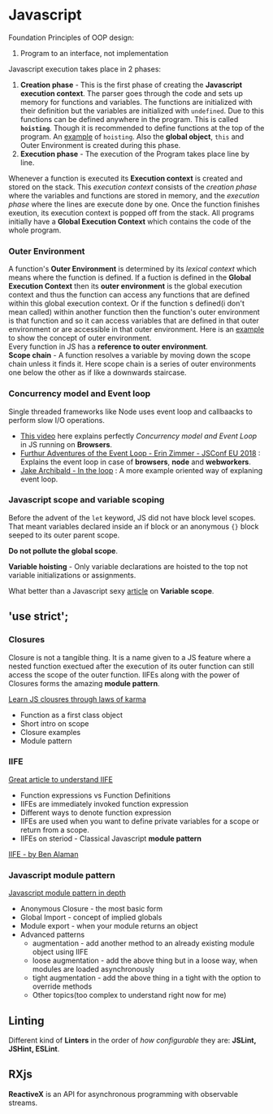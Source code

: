 # Javascript

Foundation Principles of OOP design:
1. Program to an interface, not implementation


Javascript execution takes place in 2 phases:

1. **Creation phase** - This is the first phase of creating the **Javascript execution context**. The parser goes through the code and sets up memory for functions and variables. The functions are initialized with their definition but the variables are initialized with `undefined`. Due to this functions can be defined anywhere in the program. This is called **`hoisting`**. Though it is recommended to define functions at the top of the program. An [example](hoisting/example.js) of `hoisting`. Also the **global object**, `this` and Outer Environment is created during this phase.
2. **Execution phase** - The execution of the Program takes place line by line. 

Whenever a function is executed its **Execution context** is created and stored on the stack. This *execution context* consists of the *creation phase* where the variables and functions are stored in memory, and the *execution phase* where the lines are execute done by one. Once the function finishes exeution, its execution context is popped off from the stack. All programs initially have a **Global Execution Context** which contains the code of the whole program. 

### Outer Environment
A function's **Outer Environment** is determined by its *lexical context* which means where the function is defined. If a fuction is defined in the **Global Execution Context** then its **outer environment** is the global execution context and thus the function can access any functions that are defined within this global execution context. Or if the function s defined(i don't mean called) within another function then the function's outer environment is that function and so it can access variables that are defined in that outer environment or are accessible in that outer environment.
Here is an [example](examples/outer-environment.js) to show the concept of outer environment. <br/>
Every function in JS has a **reference to outer environment**.  <br/>
**Scope chain** - A function resolves a variable by moving down the scope chain unless it finds it. Here scope chain is a series of outer environments one below the other as if like a downwards staircase.   

### Concurrency model and Event loop
Single threaded frameworks like Node uses event loop and callbaacks to perform slow I/O operations.
* [This video][8] here explains perfectly *Concurrency model and Event Loop* in JS running on **Browsers**.
* [Furthur Adventures of the Event Loop - Erin Zimmer - JSConf EU 2018][9] : Explains the event loop in case of **browsers**, **node** and **webworkers**.
* [Jake Archibald - In the loop][10] : A more example oriented way of explaning event loop. 

### Javascript scope and variable scoping

Before the advent of the `let` keyword, JS did not have block level scopes. That meant variables declared inside an if block or an anonymous `{}` block seeped to its outer parent scope.  

**Do not pollute the global scope**.

**Variable hoisting** - Only variable declarations are hoisted to the top not variable initializations or assignments.

What better than a Javascript sexy [article](http://javascriptissexy.com/javascript-variable-scope-and-hoisting-explained/) on **Variable scope**.




## 'use strict';

### Closures

Closure is not a tangible thing. It is a name given to a JS feature where a nested function exectued after the execution of its outer function can still access the scope of the outer function.
IIFEs along with the power of Closures forms the amazing **module pattern**.

[Learn JS clousres through laws of karma](https://engineering.salesforce.com/learn-javascript-closures-through-the-laws-of-karma-49d32d35b3f7)
* Function as a first class object
* Short intro on scope
* Closure examples
* Module pattern

### IIFE
[Great article to understand IIFE](https://medium.com/@vvkchandra/essential-javascript-mastering-immediately-invoked-function-expressions-67791338ddc6)
* Function expressions vs Function Definitions
* IIFEs are immediately invoked function expression
* Different ways to denote function expression
* IIFEs are used when you want to define private variables for a scope or return from a scope.
* IIFEs on steriod - Classical Javascript **module pattern**

[IIFE - by Ben Alaman](http://benalman.com/news/2010/11/immediately-invoked-function-expression/)


### Javascript module pattern

[Javascript module pattern in depth](http://www.adequatelygood.com/JavaScript-Module-Pattern-In-Depth.html)
* Anonymous Closure - the most basic form
* Global Import - concept of implied globals
* Module export - when your module returns an object
* Advanced patterns
    * augmentation - add another method to an already existing module object using IIFE 
    * loose augmentation - add the above thing but in a loose way, when modules are loaded asynchronously
    * tight augmentation - add the above thing in a tight with the option to override methods
    * Other topics(too complex to understand right now for me)

## Linting
Different kind of **Linters** in the order of *how configurable* they are: **JSLint, JSHint, ESLint**. 

## RXjs
**ReactiveX** is an API for asynchronous programming with observable streams.

[8]: https://www.youtube.com/watch?v=8aGhZQkoFbQ
[9]: https://www.youtube.com/watch?v=u1kqx6AenYw
[10]: https://www.youtube.com/watch?v=cCOL7MC4Pl0

